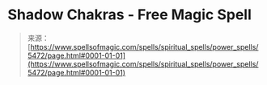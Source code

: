 <!--yml

category: 未分类

date: 2024-06-12 18:39:41

-->

# Shadow Chakras - Free Magic Spell

> 来源：[https://www.spellsofmagic.com/spells/spiritual_spells/power_spells/5472/page.html#0001-01-01](https://www.spellsofmagic.com/spells/spiritual_spells/power_spells/5472/page.html#0001-01-01)
